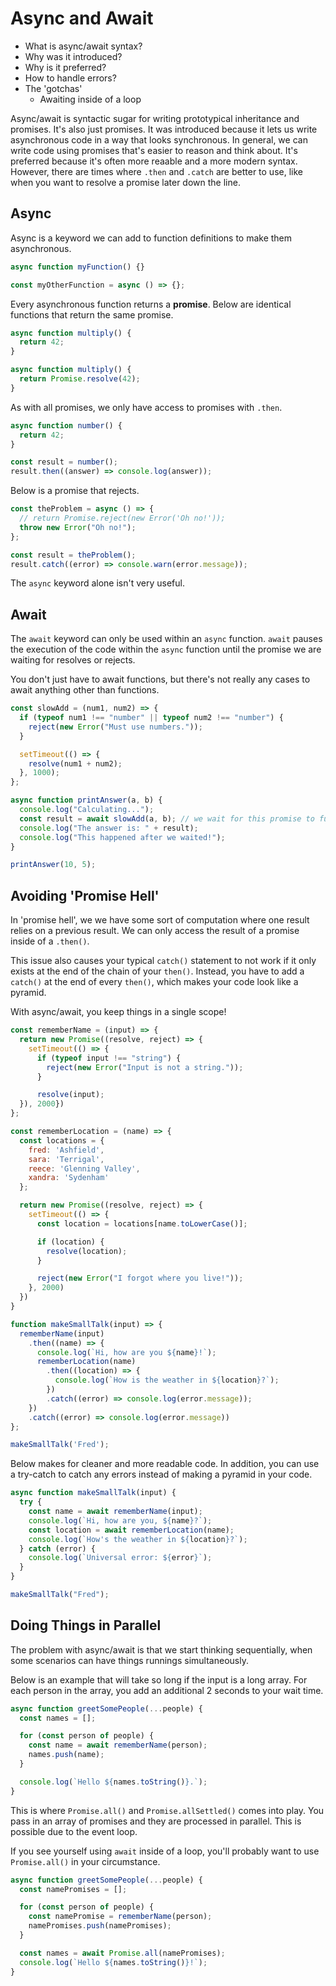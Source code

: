 # Async and Await

- What is async/await syntax?
- Why was it introduced?
- Why is it preferred?
- How to handle errors?
- The 'gotchas'
  - Awaiting inside of a loop

Async/await is syntactic sugar for writing prototypical inheritance and promises. It's also just promises. It was introduced because it lets us write asynchronous code in a way that looks synchronous. In general, we can write code using promises that's easier to reason and think about. It's preferred because it's often more reaable and a more modern syntax. However, there are times where `.then` and `.catch` are better to use, like when you want to resolve a promise later down the line.

## Async

Async is a keyword we can add to function definitions to make them asynchronous.

```js
async function myFunction() {}

const myOtherFunction = async () => {};
```

Every asynchronous function returns a **promise**. Below are identical functions that return the same promise.

```js
async function multiply() {
  return 42;
}

async function multiply() {
  return Promise.resolve(42);
}
```

As with all promises, we only have access to promises with `.then`.

```js
async function number() {
  return 42;
}

const result = number();
result.then((answer) => console.log(answer));
```

Below is a promise that rejects.

```js
const theProblem = async () => {
  // return Promise.reject(new Error('Oh no!'));
  throw new Error("Oh no!");
};

const result = theProblem();
result.catch((error) => console.warn(error.message));
```

The `async` keyword alone isn't very useful.

## Await

The `await` keyword can only be used within an `async` function. `await` pauses the execution of the code within the `async` function until the promise we are waiting for resolves or rejects.

You don't just have to await functions, but there's not really any cases to await anything other than functions.

```js
const slowAdd = (num1, num2) => {
  if (typeof num1 !== "number" || typeof num2 !== "number") {
    reject(new Error("Must use numbers."));
  }

  setTimeout(() => {
    resolve(num1 + num2);
  }, 1000);
};

async function printAnswer(a, b) {
  console.log("Calculating...");
  const result = await slowAdd(a, b); // we wait for this promise to fulfil
  console.log("The answer is: " + result);
  console.log("This happened after we waited!");
}

printAnswer(10, 5);
```

## Avoiding 'Promise Hell'

In 'promise hell', we we have some sort of computation where one result relies on a previous result. We can only access the result of a promise inside of a `.then()`.

This issue also causes your typical `catch()` statement to not work if it only exists at the end of the chain of your `then()`. Instead, you have to add a `catch()` at the end of every `then()`, which makes your code look like a pyramid.

With async/await, you keep things in a single scope!

```js
const rememberName = (input) => {
  return new Promise((resolve, reject) => {
    setTimeout(() => {
      if (typeof input !== "string") {
        reject(new Error("Input is not a string."));
      }

      resolve(input);
  }), 2000})
};

const rememberLocation = (name) => {
  const locations = {
    fred: 'Ashfield',
    sara: 'Terrigal',
    reece: 'Glenning Valley',
    xandra: 'Sydenham'
  };

  return new Promise((resolve, reject) => {
    setTimeout(() => {
      const location = locations[name.toLowerCase()];

      if (location) {
        resolve(location);
      }

      reject(new Error("I forgot where you live!"));
    }, 2000)
  })
}

function makeSmallTalk(input) => {
  rememberName(input)
    .then((name) => {
      console.log(`Hi, how are you ${name}!`);
      rememberLocation(name)
        .then((location) => {
          console.log(`How is the weather in ${location}?`);
        })
        .catch((error) => console.log(error.message));
    })
    .catch((error) => console.log(error.message))
};

makeSmallTalk('Fred');
```

Below makes for cleaner and more readable code. In addition, you can use a try-catch to catch any errors instead of making a pyramid in your code.

```js
async function makeSmallTalk(input) {
  try {
    const name = await rememberName(input);
    console.log(`Hi, how are you, ${name}?`);
    const location = await rememberLocation(name);
    console.log(`How's the weather in ${location}?`);
  } catch (error) {
    console.log(`Universal error: ${error}`);
  }
}

makeSmallTalk("Fred");
```

## Doing Things in Parallel

The problem with async/await is that we start thinking sequentially, when some scenarios can have things runnings simultaneously.

Below is an example that will take so long if the input is a long array. For each person in the array, you add an additional 2 seconds to your wait time.

```js
async function greetSomePeople(...people) {
  const names = [];

  for (const person of people) {
    const name = await rememberName(person);
    names.push(name);
  }

  console.log(`Hello ${names.toString()}.`);
}
```

This is where `Promise.all()` and `Promise.allSettled()` comes into play. You pass in an array of promises and they are processed in parallel. This is possible due to the event loop.

If you see yourself using `await` inside of a loop, you'll probably want to use `Promise.all()` in your circumstance.

```js
async function greetSomePeople(...people) {
  const namePromises = [];

  for (const person of people) {
    const namePromise = rememberName(person);
    namePromises.push(namePromises);
  }

  const names = await Promise.all(namePromises);
  console.log(`Hello ${names.toString()}!`);
}
```
